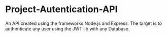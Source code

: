 # Project-Autentication-API
An API created using the frameworks Node.js and Express. The target is to authenticate any user using the JWT lib with any Database.
